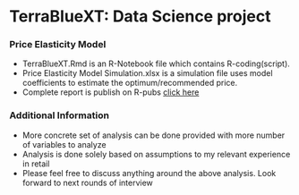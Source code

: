 # TerraBlueXT: Data Science project

### Price Elasticity Model

* TerraBlueXT.Rmd is an R-Notebook file which contains R-coding(script).
* Price Elasticity Model Simulation.xlsx is a simulation file uses model coefficients to estimate the optimum/recommended price.
* Complete report is publish on R-pubs [click here](http://rpubs.com/YashwanthRPubs/TerraBlueXT)

### Additional Information

* More concrete set of analysis can be done provided with more number of variables to analyze
* Analysis is done solely based on assumptions to my relevant experience in retail
* Please feel free to discuss anything around the above analysis. Look forward to next rounds of interview
